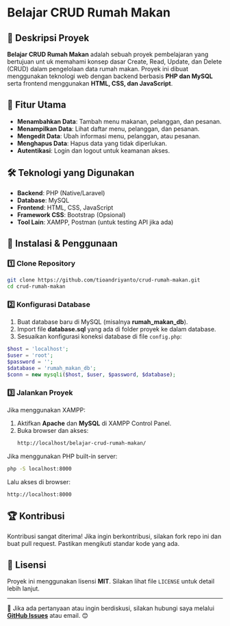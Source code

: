# Belajar CRUD Rumah Makan

## 📌 Deskripsi Proyek 
**Belajar CRUD Rumah Makan** adalah sebuah proyek pembelajaran yang bertujuan unt uk memahami konsep dasar Create, Read, Update, dan Delete (CRUD) dalam pengelolaan data rumah makan. Proyek ini dibuat menggunakan teknologi web dengan backend berbasis **PHP dan MySQL** serta frontend menggunakan **HTML, CSS, dan JavaScript**. 

## 🚀 Fitur Utama
- **Menambahkan Data**: Tambah menu makanan, pelanggan, dan pesanan.
- **Menampilkan Data**: Lihat daftar menu, pelanggan, dan pesanan.
- **Mengedit Data**: Ubah informasi menu, pelanggan, atau pesanan.
- **Menghapus Data**: Hapus data yang tidak diperlukan.
- **Autentikasi**: Login dan logout untuk keamanan akses. 
  
## 🛠️ Teknologi yang Digunakan
- **Backend**: PHP (Native/Laravel)
- **Database**: MySQL
- **Frontend**: HTML, CSS, JavaScript
- **Framework CSS**: Bootstrap (Opsional)
- **Tool Lain**: XAMPP, Postman (untuk testing API jika ada)

## 🔧 Instalasi & Penggunaan
### 1️⃣ Clone Repository
```sh
git clone https://github.com/tioandriyanto/crud-rumah-makan.git
cd crud-rumah-makan
```
 
### 2️⃣ Konfigurasi Database
1. Buat database baru di MySQL (misalnya **rumah_makan_db**).
2. Import file **database.sql** yang ada di folder proyek ke dalam database.
3. Sesuaikan konfigurasi koneksi database di file `config.php`:
```php
$host = 'localhost';
$user = 'root';
$password = '';
$database = 'rumah_makan_db';
$conn = new mysqli($host, $user, $password, $database);
```

### 3️⃣ Jalankan Proyek
Jika menggunakan XAMPP:
1. Aktifkan **Apache** dan **MySQL** di XAMPP Control Panel.
2. Buka browser dan akses:
   ```sh
   http://localhost/belajar-crud-rumah-makan/
   ```

Jika menggunakan PHP built-in server:
```sh
php -S localhost:8000
```
Lalu akses di browser:
```
http://localhost:8000
```

## 🏆 Kontribusi
Kontribusi sangat diterima! Jika ingin berkontribusi, silakan fork repo ini dan buat pull request. Pastikan mengikuti standar kode yang ada.

## 📄 Lisensi
Proyek ini menggunakan lisensi **MIT**. Silakan lihat file `LICENSE` untuk detail lebih lanjut.

---
📢 Jika ada pertanyaan atau ingin berdiskusi, silakan hubungi saya melalui **[GitHub Issues](https://github.com/username/belajar-crud-rumah-makan/issues)** atau email. 😊

